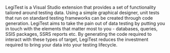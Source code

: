 LegiTest is a Visual Studio extension that provides a set of functionality tailored around testing data. Using a simple graphical designer, unit tests that run on standard testing frameworks can be created through code generation. LegiTest aims to take the pain out of data testing by putting you in touch with the elements that matter most to you - databases, queries, SSIS packages, SSRS reports etc. By generating the code required to interact with these types of target, LegiTest reduces the investment required to bring your data into your testing lifecycle.
